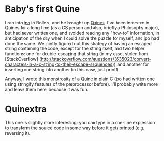 # Baby's first Quine #

I ran into [jpo](https://github.com/jpouellet) in Bollo's, and he brought up
[Quines](https://en.wikipedia.org/wiki/Quine_(computing)). I've been intersted
in Quines for a long time (as a CS person and also, briefly a Philosophy major),
but had never written one, and avoided reading any "how-to" information,
in anticipation of the day when I could solve the puzzle for myself, and jpo
had done the same. We jointly figured out this strategy of having an escaped
string containing the code, except for the string itself, and two helper
functions: one for double-escaping that string (in my case, stolen from
[StackOverflow] (http://stackoverflow.com/questions/3535023/convert-characters-in-a-c-string-to-their-escape-sequences)),
and another for inserting one string into another (in this case, just printf).

Anyway, I wrote this monstrosity of a Quine in plain C (jpo had written one
using stringify features of the preprocessor before). I'll probably write more
and leave them here, because it was fun.

# Quinextra #

This one is slightly more interesting: you can type in a one-line expression to
transform the source code in some way before it gets printed (e.g. reversing it).
